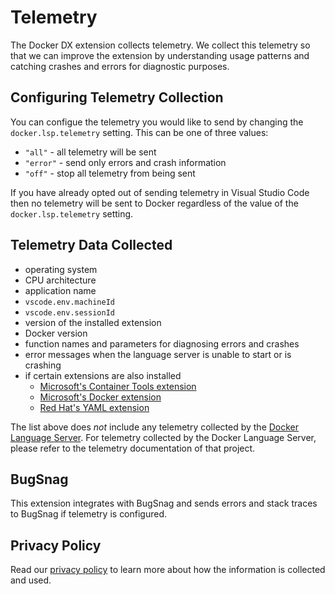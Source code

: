 # Telemetry

The Docker DX extension collects telemetry. We collect this telemetry so that we can improve the extension by understanding usage patterns and catching crashes and errors for diagnostic purposes.

## Configuring Telemetry Collection

You can configue the telemetry you would like to send by changing the `docker.lsp.telemetry` setting. This can be one of three values:

- `"all"` - all telemetry will be sent
- `"error"` - send only errors and crash information
- `"off"` - stop all telemetry from being sent

If you have already opted out of sending telemetry in Visual Studio Code then no telemetry will be sent to Docker regardless of the value of the `docker.lsp.telemetry` setting.

## Telemetry Data Collected

- operating system
- CPU architecture
- application name
- `vscode.env.machineId`
- `vscode.env.sessionId`
- version of the installed extension
- Docker version
- function names and parameters for diagnosing errors and crashes
- error messages when the language server is unable to start or is crashing
- if certain extensions are also installed
  - [Microsoft's Container Tools extension](https://marketplace.visualstudio.com/items?itemName=ms-azuretools.vscode-containers)
  - [Microsoft's Docker extension](https://marketplace.visualstudio.com/items?itemName=ms-azuretools.vscode-docker)
  - [Red Hat's YAML extension](https://marketplace.visualstudio.com/items?itemName=redhat.vscode-yaml)

The list above does _not_ include any telemetry collected by the [Docker Language Server](https://github.com/docker/docker-language-server). For telemetry collected by the Docker Language Server, please refer to the telemetry documentation of that project.

## BugSnag

This extension integrates with BugSnag and sends errors and stack traces to BugSnag if telemetry is configured.

## Privacy Policy

Read our [privacy policy](https://www.docker.com/legal/docker-privacy-policy/) to learn more about how the information is collected and used.
